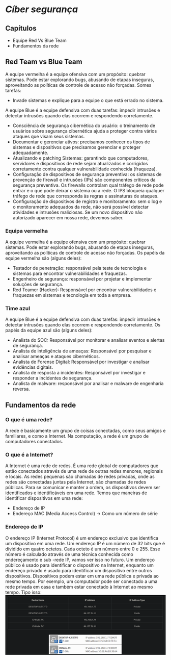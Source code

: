 # _Cíber segurança_

## Capítulos

- Equipe Red Vs Blue Team
- Fundamentos da rede

## Red Team vs Blue Team

A equipe vermelha é a equipe ofensiva com um propósito: quebrar sistemas. Pode estar explorando bugs, abusando de etapas inseguras, aproveitando as políticas de controle de acesso não forçadas.
Somes tarefas:

- Invade sistemas e explique para a equipe o que está errado no sistema.

A equipe Blue é a equipe defensiva com duas tarefas: impedir intrusões e detectar intrusões quando elas ocorrem e respondendo corretamente.

- Consciência de segurança cibernética do usuário: o treinamento de usuários sobre segurança cibernética ajuda a proteger contra vários ataques que visam seus sistemas.
- Documentar e gerenciar ativos: precisamos conhecer os tipos de sistemas e dispositivos que precisamos gerenciar e proteger adequadamente.
- Atualizando e patching Sistemas: garantindo que computadores, servidores e dispositivos de rede sejam atualizados e corrigidos corretamente contra qualquer vulnerabilidade conhecida (fraqueza).
- Configuração de dispositivos de segurança preventiva: os sistemas de prevenção de firewall e intrusões (IPs) são componentes críticos da segurança preventiva. Os firewalls controlam qual tráfego de rede pode entrar e o que pode deixar o sistema ou a rede. O IPS bloqueia qualquer tráfego de rede que corresponda às regras e assinaturas de ataques.
- Configuração de dispositivos de registro e monitoramento: sem o log e o monitoramento adequados da rede, não será possível detectar atividades e intrusões maliciosas. Se um novo dispositivo não autorizado aparecer em nossa rede, devemos saber.

### Equipa vermelha

A equipe vermelha é a equipe ofensiva com um propósito: quebrar sistemas. Pode estar explorando bugs, abusando de etapas inseguras, aproveitando as políticas de controle de acesso não forçadas.
Os papéis da equipe vermelha são (alguns deles):

- Testador de penetração: responsável pela teste de tecnologia e sistemas para encontrar vulnerabilidades e fraquezas.
- Engenheiro de segurança: responsável por projetar e implementar soluções de segurança.
- Red Teamer (Hacker): Responsável por encontrar vulnerabilidades e fraquezas em sistemas e tecnologia em toda a empresa.

### Time azul

A equipe Blue é a equipe defensiva com duas tarefas: impedir intrusões e detectar intrusões quando elas ocorrem e respondendo corretamente.
Os papéis da equipe azul são (alguns deles):

- Analista do SOC: Responsável por monitorar e analisar eventos e alertas de segurança.
- Analista de inteligência de ameaças: Responsável por pesquisar e analisar ameaças e ataques cibernéticos.
- Analista de Forense Digital: Responsável por investigar e analisar evidências digitais.
- Analista de resposta a incidentes: Responsável por investigar e responder a incidentes de segurança.
- Analista de malware: responsável por analisar e malware de engenharia reversa.

## Fundamentos da rede

### O que é uma rede?

A rede é basicamente um grupo de coisas conectadas, como seus amigos e familiares, e como a Internet. Na computação, a rede é um grupo de computadores conectados.

### O que é a Internet?

A Internet é uma rede de redes. É uma rede global de computadores que estão conectados através de uma rede de outras redes menores, regionais e locais.
As redes pequenas são chamadas de redes privadas, onde as redes são conectadas juntas pela Internet, são chamadas de redes públicas.
Para se comunicar e manter a ordem, os dispositivos devem ser identificados e identificáveis ​​em uma rede.
Temos que maneiras de identificar dispositivos em uma rede:

- Endereço de IP
- Endereço MAC (Media Access Control) -> Como um número de série

### Endereço de IP

O endereço IP (Internet Protocol) é um endereço exclusivo que identifica um dispositivo em uma rede. Um endereço IP é um número de 32 bits que é dividido em quatro octetos. Cada octeto é um número entre 0 e 255. Esse número é calculado através de uma técnica conhecida como endereçamento e sub -rede IP, vamos ver isso no futuro.
Um endereço público é usado para identificar o dispositivo na Internet, enquanto um endereço privado é usado para identificar um dispositivo entre outros dispositivos. Dispositivos podem estar em uma rede pública e privada ao mesmo tempo. Por exemplo, um computador pode ser conectado a uma rede privada em casa e também estar conectado à Internet ao mesmo tempo. Tipo isso: ![Image](../img/redes.png)
